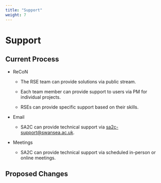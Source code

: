 ```yaml
---
title: "Support"
weight: 7
---
```


# Support

## Current Process

- ReCoN

    - The RSE team can provide solutions via public stream.

    - Each team member can provide support to users via PM for individual projects.

    - RSEs can provide specific support based on their skills.

- Email

    - SA2C can provide technical support via sa2c-support@swansea.ac.uk.

- Meetings

    - SA2C can provide technical support via scheduled in-person or online meetings.

## Proposed Changes
